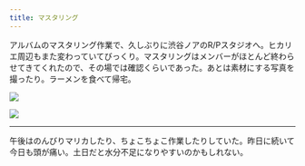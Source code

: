 ```yaml
---
title: マスタリング
---
```


アルバムのマスタリング作業で、久しぶりに渋谷ノアのR/Pスタジオへ。ヒカリエ周辺もまた変わっていてびっくり。マスタリングはメンバーがほとんど終わらせてきてくれたので、その場では確認くらいであった。あとは素材にする写真を撮ったり。ラーメンを食べて帰宅。

![](https://photos.apkas.net/medium/202508/20250831-AR500065.webp)

![](https://photos.apkas.net/medium/202508/20250831-AR500069.webp)

---

午後はのんびりマリカしたり、ちょこちょこ作業したりしていた。昨日に続いて今日も頭が痛い。土日だと水分不足になりやすいのかもしれない。
